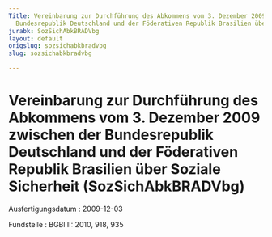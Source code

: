 ```yaml
---
Title: Vereinbarung zur Durchführung des Abkommens vom 3. Dezember 2009 zwischen der
  Bundesrepublik Deutschland und der Föderativen Republik Brasilien über Soziale Sicherheit
jurabk: SozSichAbkBRADVbg
layout: default
origslug: sozsichabkbradvbg
slug: sozsichabkbradvbg

---
```


# Vereinbarung zur Durchführung des Abkommens vom 3. Dezember 2009 zwischen der Bundesrepublik Deutschland und der Föderativen Republik Brasilien über Soziale Sicherheit (SozSichAbkBRADVbg)

Ausfertigungsdatum
:   2009-12-03

Fundstelle
:   BGBl II: 2010, 918, 935

